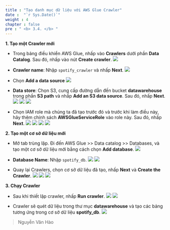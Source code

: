 ```yaml
---
title : "Tạo danh mục dữ liệu với AWS Glue Crawler"
date :  "`r Sys.Date()`" 
weight : 4 
chapter : false
pre : " <b> 3.4. </b> "
---
```


**1. Tạo một Crawler mới**
- Trong bảng điều khiển AWS Glue, nhấp vào **Crawlers** dưới phần **Data Catalog**. Sau đó, nhấp vào nút **Create crawler**.
![](/images/3.implementation/3.4.create-a-data-catalog-with-aws-glue-crawler/crawler_home.png)

- **Crawler name**: Nhập `spotify_crawler` và nhấp **Next**.
![](/images/3.implementation/3.4.create-a-data-catalog-with-aws-glue-crawler/step_1_crawler_name.png)

- Chọn **Add a data source**
![](/images/3.implementation/3.4.create-a-data-catalog-with-aws-glue-crawler/step_2_home_click_add_datasource.png)

- **Data store**: Chọn S3, cung cấp đường dẫn đến bucket **datawarehouse** trong phần **S3 path** và nhấp **Add an S3 data source**. Sau đó, nhấp **Next**.
![](/images/3.implementation/3.4.create-a-data-catalog-with-aws-glue-crawler/step_2_click_add_datasource.png)
![](/images/3.implementation/3.4.create-a-data-catalog-with-aws-glue-crawler/step_2_choose_s3_datawarehouse_datasource.png)
![](/images/3.implementation/3.4.create-a-data-catalog-with-aws-glue-crawler/step_2_done.png)

- Chọn IAM role mà chúng ta đã tạo trước đó và trước khi làm điều này, hãy thêm chính sách **AWSGlueServiceRole** vào role này. Sau đó, nhấp **Next**.
![](/images/3.implementation/3.4.create-a-data-catalog-with-aws-glue-crawler/step_3_home.png)
![](/images/3.implementation/3.4.create-a-data-catalog-with-aws-glue-crawler/step_3_choose_iam_role.png)
![](/images/3.implementation/3.4.create-a-data-catalog-with-aws-glue-crawler/step_3_add_permission_role.png)
![](/images/3.implementation/3.4.create-a-data-catalog-with-aws-glue-crawler/step_3_policy_attach_role_success.png)

**2. Tạo một cơ sở dữ liệu mới**
- Mở tab trùng lặp. Đi đến AWS Glue >> Data catalog >> Databases, và tạo một cơ sở dữ liệu mới bằng cách chọn **Add database**.
![](/images/3.implementation/3.4.create-a-data-catalog-with-aws-glue-crawler/step_3_database_home.png)

- **Database Name**: Nhập `spotify_db`.
![](/images/3.implementation/3.4.create-a-data-catalog-with-aws-glue-crawler/step_3_database_name.png)
![](/images/3.implementation/3.4.create-a-data-catalog-with-aws-glue-crawler/step_3_create_database_success.png)

- Quay lại Crawlers, chọn cơ sở dữ liệu đã tạo, nhấp **Next** và **Create the Crawler**.
![](/images/3.implementation/3.4.create-a-data-catalog-with-aws-glue-crawler/step_4_choose_target_db.png)
![](/images/3.implementation/3.4.create-a-data-catalog-with-aws-glue-crawler/step_4_create_crawler.png)
![](/images/3.implementation/3.4.create-a-data-catalog-with-aws-glue-crawler/step_4_create_crawler_success.png)

**3. Chạy Crawler**
- Sau khi thiết lập crawler, nhấp **Run crawler**.
![](/images/3.implementation/3.4.create-a-data-catalog-with-aws-glue-crawler/choose_run_crawler.png)
![](/images/3.implementation/3.4.create-a-data-catalog-with-aws-glue-crawler/crawler_run_success.png)

- Crawler sẽ quét dữ liệu trong thư mục **datawarehouse** và tạo các bảng tương ứng trong cơ sở dữ liệu **spotify_db**.
![](/images/3.implementation/3.4.create-a-data-catalog-with-aws-glue-crawler/check_spotify_db.png)

> Nguyễn Văn Hào
